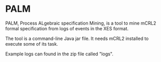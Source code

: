 # PALM
 PALM, Process ALgebraic specification Mining, is a tool to mine mCRL2 formal specification from logs of events in the XES format.
 
 The tool is a command-line Java jar file. It needs mCRL2 installed to execute some of its task.
 
 Example logs can found in the zip file called "logs".
 
